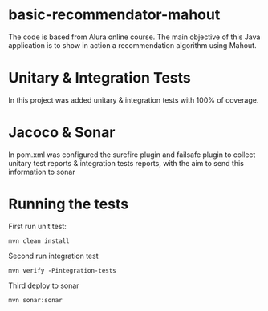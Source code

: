 # basic-recommendator-mahout
The code is based from Alura online course. The main objective of this Java application is to show in action a recommendation algorithm using Mahout.

# Unitary & Integration Tests
In this project was added unitary & integration tests with 100% of coverage.

# Jacoco & Sonar
In pom.xml was configured the surefire plugin and failsafe plugin to collect unitary test reports & integration tests reports, with the aim to send this information to sonar 

# Running the tests

First run unit test:

```
mvn clean install
```

Second run integration test

```
mvn verify -Pintegration-tests
```

Third deploy to sonar

```
mvn sonar:sonar
```

